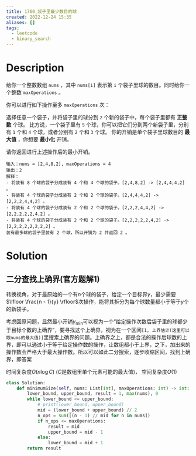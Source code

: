 ```yaml
---
title: 1760_袋子里最少数目的球
created: 2022-12-24 15:35
aliases: []
tags:
  - leetcode 
  - binary_search
---
```


# Description

给你一个整数数组 `nums` ，其中 `nums[i]` 表示第 `i` 个袋子里球的数目。同时给你一个整数 `maxOperations` 。

你可以进行如下操作至多 `maxOperations` 次：

选择任意一个袋子，并将袋子里的球分到 `2` 个新的袋子中，每个袋子里都有 **正整数** 个球。
比方说，一个袋子里有 `5` 个球，你可以把它们分到两个新袋子里，分别有 `1` 个和 `4` 个球，或者分别有 `2` 个和 `3` 个球。
你的开销是单个袋子里球数目的 **最大值** ，你想要 **最小化** 开销。

请你返回进行上述操作后的最小开销。

```
输入：nums = [2,4,8,2], maxOperations = 4
输出：2
解释：
- 将装有 8 个球的袋子分成装有 4 个和 4 个球的袋子。[2,4,8,2] -> [2,4,4,4,2] 。
- 将装有 4 个球的袋子分成装有 2 个和 2 个球的袋子。[2,4,4,4,2] -> [2,2,2,4,4,2] 。
- 将装有 4 个球的袋子分成装有 2 个和 2 个球的袋子。[2,2,2,4,4,2] -> [2,2,2,2,2,4,2] 。
- 将装有 4 个球的袋子分成装有 2 个和 2 个球的袋子。[2,2,2,2,2,4,2] -> [2,2,2,2,2,2,2,2] 。
装有最多球的袋子里装有 2 个球，所以开销为 2 并返回 2 。
```

# Solution

## 二分查找上确界(官方题解1)

转换视角，对于最原始的一个有$n$个球的袋子，给定一个目标界$y$，最少需要$\lfloor \frac{n - 1}{y} \rfloor$次操作，能将其拆分为每个球数量都小于等于$y$个的新袋子。

考虑回原问题，显然最小开销$y_{\min}$可以视为一个“给定操作次数后袋子里的球都少于目标个数的上确界”，要寻找这个上确界，视为在一个区间`[1, 上界估计(这里可以取nums的最大值)]`里搜索上确界的问题。上确界之上，都是合法的操作后球数的上界，即可以通过小于等于给定操作数的操作，让数组都小于上界，之下，加出来的操作数会严格大于最大操作数。所以可以如此二分搜索，逐步收缩区间，找到上确界，即答案

时间复杂度$O(n\log C)$ ($C$是数组里单个元素可能的最大值)， 空间复杂度$O(1)$

```python
class Solution:
    def minimumSize(self, nums: List[int], maxOperations: int) -> int:
        lower_bound, upper_bound, result = 1, max(nums), 0
        while lower_bound <= upper_bound:
            # print(lower_bound, upper_bound)
            mid = (lower_bound + upper_bound) // 2
            n_ops = sum([(n - 1) // mid for n in nums])
            if n_ops <= maxOperations:
                result = mid
                upper_bound = mid - 1
            else:
                lower_bound = mid + 1
        return result
```
